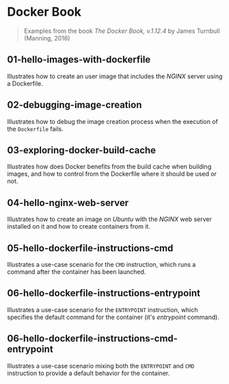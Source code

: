 # Docker Book
> Examples from the book *The Docker Book, v.1.12.4* by James Turnbull (Manning, 2016)

## 01-hello-images-with-dockerfile
Illustrates how to create an user image that includes the *NGINX* server using a Dockerfile.

## 02-debugging-image-creation
Illustrates how to debug the image creation process when the execution of the `Dockerfile` fails.

## 03-exploring-docker-build-cache
Illustrates how does Docker benefits from the build cache when building images, and how to control from the Dockerfile where it should be used or not.

## 04-hello-nginx-web-server
Illustrates how to create an image on *Ubuntu* with the *NGINX* web server installed on it and how to create containers from it.

## 05-hello-dockerfile-instructions-cmd
Illustrates a use-case scenario for the `CMD` instruction, which runs a command after the container has been launched.

## 06-hello-dockerfile-instructions-entrypoint
Illustrates a use-case scenario for the `ENTRYPOINT` instruction, which specifies the default command for the container (it's *entrypoint* command).

## 06-hello-dockerfile-instructions-cmd-entrypoint
Illustrates a use-case scenario mixing both the `ENTRYPOINT` and `CMD` instruction to provide a default behavior for the container.